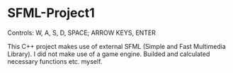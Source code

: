 # SFML-Project1
Controls: W, A, S, D, SPACE; ARROW KEYS, ENTER

This C++ project makes use of external SFML (Simple and Fast Multimedia Library). I did not make use of a game engine. Builded and calculated necessary functions etc. myself.
